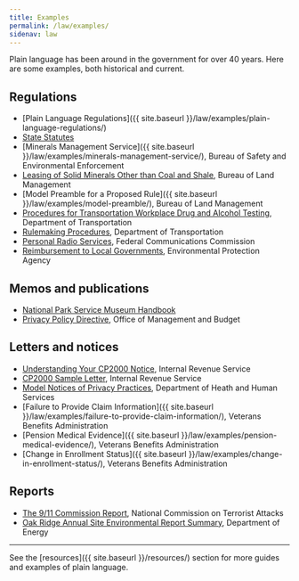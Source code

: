 ```yaml
---
title: Examples
permalink: /law/examples/
sidenav: law
---
```


Plain language has been around in the government for over 40 years. Here are some examples, both historical and current.

## Regulations

- [Plain Language Regulations]({{ site.baseurl }}/law/examples/plain-language-regulations/)
- [State Statutes](http://www.languageandlaw.org/TEXTS/STATS/PLAINENG.HTM)
- [Minerals Management Service]({{ site.baseurl }}/law/examples/minerals-management-service/), Bureau of Safety and Environmental Enforcement
- [Leasing of Solid Minerals Other than Coal and Shale](https://www.gpo.gov/fdsys/pkg/CFR-2001-title43-vol2/xml/CFR-2001-title43-vol2-part3500.xml), Bureau of Land Management
- [Model Preamble for a Proposed Rule]({{ site.baseurl }}/law/examples/model-preamble/), Bureau of Land Management
- [Procedures for Transportation Workplace Drug and Alcohol Testing](https://www.gpo.gov/fdsys/pkg/CFR-2001-title49-vol1/content-detail.html), Department of Transportation
- [Rulemaking Procedures](https://www.gpo.gov/fdsys/pkg/CFR-2001-title49-vol1/content-detail.html), Department of Transportation
- [Personal Radio Services](https://www.ecfr.gov/cgi-bin/text-idx?SID=c697ca6c9ea003f41bceaa0155987142&mc=true&node=pt47.5.95&rgn=div5), Federal Communications Commission
- [Reimbursement to Local Governments](https://www.epa.gov/emergency-response/local-governments-reimbursement-program), Environmental Protection Agency

## Memos and publications

- [National Park Service Museum Handbook](https://www.nps.gov/museum/publications/MHII/MHII.pdf)
- [Privacy Policy Directive](https://www.whitehouse.gov/omb/memoranda_m99-18), Office of Management and Budget

## Letters and notices

- [Understanding Your CP2000 Notice](https://www.irs.gov/individuals/understanding-your-cp2000-notice), Internal Revenue Service
- [CP2000 Sample Letter](https://www.irs.gov/pub/notices/cp2000_english.pdf), Internal Revenue Service
- [Model Notices of Privacy Practices](https://www.hhs.gov/hipaa/for-professionals/privacy/guidance/model-notices-privacy-practices/index.html), Department of Heath and Human Services
- [Failure to Provide Claim Information]({{ site.baseurl }}/law/examples/failure-to-provide-claim-information/), Veterans Benefits Administration
- [Pension Medical Evidence]({{ site.baseurl }}/law/examples/pension-medical-evidence/), Veterans Benefits Administration
- [Change in Enrollment Status]({{ site.baseurl }}/law/examples/change-in-enrollment-status/), Veterans Benefits Administration

## Reports

- [The 9/11 Commission Report](http://www.9-11commission.gov/report/911Report.pdf), National Commission on Terrorist Attacks
- [Oak Ridge Annual Site Environmental Report Summary](https://doeic.science.energy.gov/ASER/aser2015/2015ASER.pdf), Department of Energy

---

See the [resources]({{ site.baseurl }}/resources/) section for more guides and examples of plain language.

